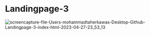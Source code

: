 # Landingpage-3
![screencapture-file-Users-mohammadtaherkawas-Desktop-Github-Landingpage-3-index-html-2023-04-27-23_53_13](https://user-images.githubusercontent.com/126914697/235002638-074903f3-24a8-4970-857e-70944c976ea5.png)
